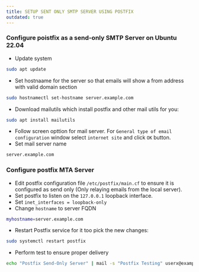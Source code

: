 ```yaml
---
title: SETUP SENT ONLY SMTP SERVER USING POSTFIX
outdated: true
---
```

### Configure poistfix as a send-only SMTP Server on Ubuntu 22.04

- Update system
```bash
sudo apt update
```
- Set hostnaame for the server so that emails will show a from address with valid domain section
```bash
sudo hostnamectl set-hostname server.example.com
```
- Download mailutils which install postfix and other mail utils for you:
```bash
sudo apt install mailutils
```
- Follow screen opttion for mail server. For `General type of email configuration` window select `internet site` and click `OK` button.
- Set mail server name
```bash
server.example.com
```

### Configure postfix MTA Server
- Edit postfix configuration file `/etc/postfix/main.cf` to ensure it is configured as send only (Only relaying emails from the local server).
- Set postfix to listen on the `127.0.0.1` loopback interface.
- Set `inet_interfaces = loopback-only`
- Change `hostname` to server FQDN
```bash
myhostname=server.example.com
```
- Restart Postfix service for it too pick the new changes:
```bash
sudo systemctl restart postfix
```
- Perform test to ensure proper delivery
```bash
echo "Postfix Send-Only Server" | mail -s "Postfix Testing" userx@example.com
```
